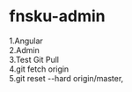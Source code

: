 # fnsku-admin <br>
1.Angular <br>
2.Admin <br>
3.Test Git Pull <br>
4.git fetch origin <br>
5.git reset --hard origin/master,  
